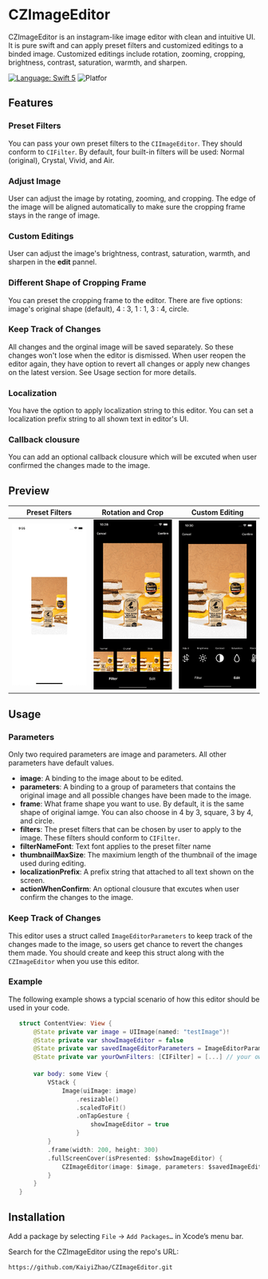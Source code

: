 # CZImageEditor

CZImageEditor is an instagram-like image editor with clean and intuitive UI. It is pure swift and can apply preset filters and customized editings to a binded image. Customized editings include rotation, zooming, cropping, brightness, contrast, saturation, warmth, and sharpen.

[![Language: Swift 5](https://img.shields.io/badge/language-swift%205-f48041.svg?style=flat)](https://developer.apple.com/swift)
![Platfor](https://img.shields.io/badge/platform-iOS-lightgrey)



## Features

### Preset Filters
You can pass your own preset filters to the `CIImageEditor`. They should conform to `CIFilter`. By default, four built-in filters will be used: Normal (original), Crystal, Vivid, and Air.

### Adjust Image
User can adjust the image by rotating, zooming, and cropping. The edge of the image will be aligned automatically to make sure the cropping frame stays in the range of image.

### Custom Editings
User can adjust the image's brightness, contrast, saturation, warmth, and sharpen in the **edit** pannel.

### Different Shape of Cropping Frame
You can preset the cropping frame to the editor. There are five options: image's original shape (default), 4 : 3, 1 : 1, 3 : 4, circle.

### Keep Track of Changes
All changes and the orginal image will be saved separately. So these changes won't lose when the editor is dismissed. When user reopen the editor again, they have option to revert all changes or apply new changes on the latest version. See Usage section for more details.

### Localization
You have the option to apply localization string to this editor. You can set a localization prefix string to all shown text in editor's UI. 

### Callback clousure
You can add an optional callback clousure which will be excuted when user confirmed the changes made to the image.


## Preview

   Preset Filters     |         Rotation and Crop      |       Custom Editing       |
:-------------------------:|:-------------------------:|:-------------------------:
![preview1](./previews/preview1.gif)  |  ![preview2](./previews/preview2.gif)  |  ![preview3](./previews/preview3.gif)

## Usage

### Parameters
Only two required parameters are image and parameters. All other parameters have default values.

  * **image**: A binding to the image about to be edited.
  * **parameters**: A binding to a group of parameters that contains the original image and all possible changes have been made to the image.
  * **frame**: What frame shape you want to use. By default, it is the same shape of original iamge. You can also choose in 4 by 3, square, 3 by 4, and circle.
  * **filters**: The preset filters that can be chosen by user to apply to the image. These filters should conform to `CIFilter`.
  * **filterNameFont**: Text font applies to the preset filter name
  * **thumbnailMaxSize**: The maximium length of the thumbnail of the image used during editing.
  * **localizationPrefix**: A prefix string that attached to all text shown on the screen.
  * **actionWhenConfirm**: An optional clousure that excutes when user confirm the changes to the image.

### Keep Track of Changes
This editor uses a struct called `ImageEditorParameters` to keep track of the changes made to the image, so users get chance to revert the changes them made. You should create and keep this struct along with the `CZImageEditor` when you use this editor.

### Example
The following example shows a typcial scenario of how this editor should be used in your code.

```swift
   struct ContentView: View {
       @State private var image = UIImage(named: "testImage")!
       @State private var showImageEditor = false
       @State private var savedImageEditorParameters = ImageEditorParameters()
       @State private var yourOwnFilters: [CIFilter] = [...] // your own preset filters (optional)

       var body: some View {
           VStack {
               Image(uiImage: image)
                   .resizable()
                   .scaledToFit()
                   .onTapGesture {
                       showImageEditor = true
                   }
           }
           .frame(width: 200, height: 300)
           .fullScreenCover(isPresented: $showImageEditor) {
               CZImageEditor(image: $image, parameters: $savedImageEditorParameters, filters: yourOwnFilters)
           }
       }
   }
```
## Installation

Add a package by selecting `File` → `Add Packages…` in Xcode’s menu bar.

Search for the CZImageEditor using the repo's URL:
```console
https://github.com/KaiyiZhao/CZImageEditor.git
```
